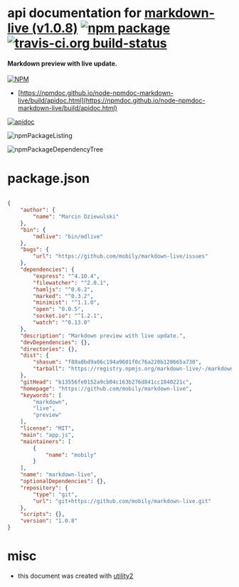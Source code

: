 # api documentation for  [markdown-live (v1.0.8)](https://github.com/mobily/markdown-live)  [![npm package](https://img.shields.io/npm/v/npmdoc-markdown-live.svg?style=flat-square)](https://www.npmjs.org/package/npmdoc-markdown-live) [![travis-ci.org build-status](https://api.travis-ci.org/npmdoc/node-npmdoc-markdown-live.svg)](https://travis-ci.org/npmdoc/node-npmdoc-markdown-live)
#### Markdown preview with live update.

[![NPM](https://nodei.co/npm/markdown-live.png?downloads=true&downloadRank=true&stars=true)](https://www.npmjs.com/package/markdown-live)

- [https://npmdoc.github.io/node-npmdoc-markdown-live/build/apidoc.html](https://npmdoc.github.io/node-npmdoc-markdown-live/build/apidoc.html)

[![apidoc](https://npmdoc.github.io/node-npmdoc-markdown-live/build/screenCapture.buildCi.browser.%252Ftmp%252Fbuild%252Fapidoc.html.png)](https://npmdoc.github.io/node-npmdoc-markdown-live/build/apidoc.html)

![npmPackageListing](https://npmdoc.github.io/node-npmdoc-markdown-live/build/screenCapture.npmPackageListing.svg)

![npmPackageDependencyTree](https://npmdoc.github.io/node-npmdoc-markdown-live/build/screenCapture.npmPackageDependencyTree.svg)



# package.json

```json

{
    "author": {
        "name": "Marcin Dziewulski"
    },
    "bin": {
        "mdlive": "bin/mdlive"
    },
    "bugs": {
        "url": "https://github.com/mobily/markdown-live/issues"
    },
    "dependencies": {
        "express": "^4.10.4",
        "filewatcher": "^2.0.1",
        "hamljs": "^0.6.2",
        "marked": "^0.3.2",
        "minimist": "^1.1.0",
        "open": "0.0.5",
        "socket.io": "^1.2.1",
        "watch": "^0.13.0"
    },
    "description": "Markdown preview with live update.",
    "devDependencies": {},
    "directories": {},
    "dist": {
        "shasum": "f88a8bd9a06c194a9601f0c76a220b128665a730",
        "tarball": "https://registry.npmjs.org/markdown-live/-/markdown-live-1.0.8.tgz"
    },
    "gitHead": "b13556fe0152a9cb04c163b276d841cc1840221c",
    "homepage": "https://github.com/mobily/markdown-live",
    "keywords": [
        "markdown",
        "live",
        "preview"
    ],
    "license": "MIT",
    "main": "app.js",
    "maintainers": [
        {
            "name": "mobily"
        }
    ],
    "name": "markdown-live",
    "optionalDependencies": {},
    "repository": {
        "type": "git",
        "url": "git+https://github.com/mobily/markdown-live.git"
    },
    "scripts": {},
    "version": "1.0.8"
}
```



# misc
- this document was created with [utility2](https://github.com/kaizhu256/node-utility2)
